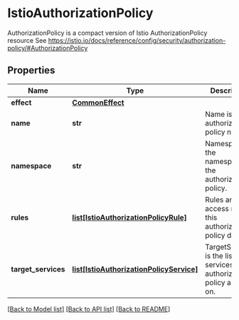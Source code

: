 # IstioAuthorizationPolicy

AuthorizationPolicy is a compact version of Istio AuthorizationPolicy resource See https://istio.io/docs/reference/config/security/authorization-policy/#AuthorizationPolicy

## Properties
Name | Type | Description | Notes
------------ | ------------- | ------------- | -------------
**effect** | [**CommonEffect**](CommonEffect.md) |  | [optional] 
**name** | **str** | Name is the authorization policy name.  | [optional] 
**namespace** | **str** | Namespace is the namespace of the authorization policy.  | [optional] 
**rules** | [**list[IstioAuthorizationPolicyRule]**](IstioAuthorizationPolicyRule.md) | Rules are the access rules this authorization policy defines.  | [optional] 
**target_services** | [**list[IstioAuthorizationPolicyService]**](IstioAuthorizationPolicyService.md) | TargetServices is the list of services the authorization policy applies on.  | [optional] 

[[Back to Model list]](../README.md#documentation-for-models) [[Back to API list]](../README.md#documentation-for-api-endpoints) [[Back to README]](../README.md)



